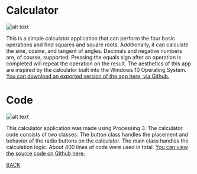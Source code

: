 # Calculator
![alt text](https://howardying.github.io/Programming1Portfolio/Images/calculator1.png)

This is a simple calculator application that can perform the four basic operations and find squares and square roots. Additionally, it can calculate the sine, cosine, and tangent of angles. Decimals and negative numbers are, of course, supported. Pressing the equals sign after an operation is completed will repeat the operation on the result. The aesthetics of this app are inspired by the calculator built into the Windows 10 Operating System.
[You can download an exported version of the app here, via Github.](https://github.com/HowardYing/calculator)

# Code
![alt text](https://howardying.github.io/Programming1Portfolio/Images/calculator2.png)

This calculator application was made using Processing 3. The calculator code consists of two classes. The button class handles the placement and behavior of the radio buttons on the calculator. The main class handles the calculation logic. About 400 lines of code were used in total.
[You can view the source code on Github here.](https://github.com/HowardYing/calculator)

[BACK](https://howardying.github.io/Programming1Portfolio/ "Back to Home")
